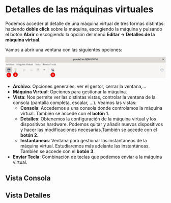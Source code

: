 # Detalles de las máquinas virtuales

Podemos acceder al detalle de una máquina virtual de tres formas distintas: haciendo **doble click** sobre la máquina, escogiendo la máquina y pulsando el botón **Abrir** o escogiendo la opción del menú **Editar -> Detalles de la máquina virtual**.

Vamos a abrir una ventana con las siguientes opciones:

![detalles](img/detalles1.png)

* **Archivo**: Opciones generales: ver el gestor, cerrar la ventana,...
* **Máquina Virtual**: Opciones para gestionar la máquina.
* **Vista**: Nos permite ver las distintas vistas, controlar la ventana de la consola (pantalla completa, escalar, ...). Veamos las vistas:
	* **Consola**: Accedemos a una consola donde controlamos la máquina virtual. También se accede con el **botón 1**.
	* **Detalles**: Obtenemos la configuración de la máquina virtual y los dispositivos hardware. Podemos quitar y añadir nuevos dispositivos y hacer las modificaciones necesarias.También se accede con el **botón 2**.
	* **Instantáneas**: Ventana para gestionar las instantáneas de la máquina virtual. Estudiaremos más adelante las instantáneas. También se accede con el **botón 3**.
* **Enviar Tecla**: Combinación de teclas que podemos enviar a la máquina virtual.

## Vista Consola


## Vista Detalles
